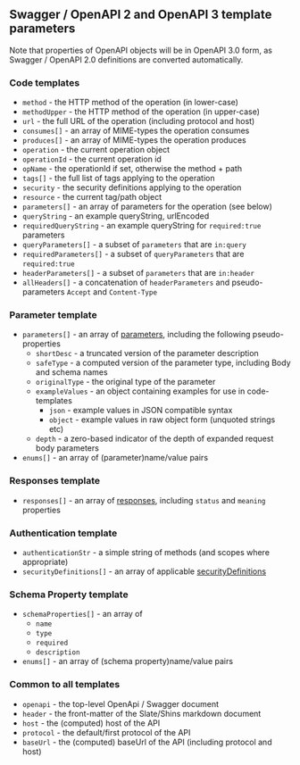## Swagger / OpenAPI 2 and OpenAPI 3 template parameters

Note that properties of OpenAPI objects will be in OpenAPI 3.0 form, as
Swagger / OpenAPI 2.0 definitions are converted automatically.

### Code templates

* `method` - the HTTP method of the operation (in lower-case)
* `methodUpper` - the HTTP method of the operation (in upper-case)
* `url` - the full URL of the operation (including protocol and host)
* `consumes[]` - an array of MIME-types the operation consumes
* `produces[]` - an array of MIME-types the operation produces
* `operation` - the current operation object
* `operationId` - the current operation id
* `opName` - the operationId if set, otherwise the method + path
* `tags[]` - the full list of tags applying to the operation
* `security` - the security definitions applying to the operation
* `resource` - the current tag/path object
* `parameters[]` - an array of parameters for the operation (see below)
* `queryString` - an example queryString, urlEncoded
* `requiredQueryString` - an example queryString for `required:true` parameters
* `queryParameters[]` - a subset of `parameters` that are `in:query`
* `requiredParameters[]` - a subset of `queryParameters` that are `required:true`
* `headerParameters[]` - a subset of `parameters` that are `in:header`
* `allHeaders[]` - a concatenation of `headerParameters` and pseudo-parameters `Accept` and `Content-Type`

### Parameter template

* `parameters[]` - an array of [parameters](https://github.com/OAI/OpenAPI-Specification/blob/master/versions/3.0.0.md#parameterObject), including the following pseudo-properties
    * `shortDesc` - a truncated version of the parameter description
    * `safeType` - a computed version of the parameter type, including Body and schema names
    * `originalType` - the original type of the parameter
    * `exampleValues` - an object containing examples for use in code-templates
        * `json` - example values in JSON compatible syntax
        * `object` - example values in raw object form (unquoted strings etc)
	* `depth` - a zero-based indicator of the depth of expanded request body parameters
* `enums[]` - an array of (parameter)name/value pairs

### Responses template

* `responses[]` - an array of [responses](https://github.com/OAI/OpenAPI-Specification/blob/master/versions/3.0.0.md#responseObject), including `status` and `meaning` properties

### Authentication template

* `authenticationStr` - a simple string of methods (and scopes where appropriate)
* `securityDefinitions[]` - an array of applicable [securityDefinitions](https://github.com/OAI/OpenAPI-Specification/blob/master/versions/3.0.0.md#securityRequirementObject)

### Schema Property template

* `schemaProperties[]` - an array of
	* `name`
	* `type`
	* `required`
	* `description`
* `enums[]` - an array of (schema property)name/value pairs

### Common to all templates

* `openapi` - the top-level OpenApi / Swagger document
* `header` - the front-matter of the Slate/Shins markdown document
* `host` - the (computed) host of the API
* `protocol` - the default/first protocol of the API
* `baseUrl` - the (computed) baseUrl of the API (including protocol and host)

